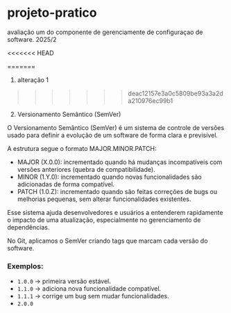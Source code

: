 # projeto-pratico

avaliação um do componente de gerenciamente de configuraçao de software. 2025/2

<<<<<<< HEAD

=======


1. alteração 1
>>>>>>> deac12157e3a0c5809be93a3a2da210976ec99b1


2. Versionamento Semântico (SemVer)

O Versionamento Semântico (SemVer) é um sistema de controle de versões usado para definir a evolução de um software de forma clara e previsível.

A estrutura segue o formato MAJOR.MINOR.PATCH:

- MAJOR (X.0.0): incrementado quando há mudanças incompatíveis com versões anteriores (quebra de compatibilidade).
- MINOR (1.Y.0): incrementado quando novas funcionalidades são adicionadas de forma compatível.
- PATCH (1.0.Z): incrementado quando são feitas correções de bugs ou melhorias pequenas, sem alterar funcionalidades existentes.

Esse sistema ajuda desenvolvedores e usuários a entenderem rapidamente o impacto de uma atualização, especialmente no gerenciamento de dependências.

No Git, aplicamos o SemVer criando tags que marcam cada versão do software.

### Exemplos:
- `1.0.0` → primeira versão estável.
- `1.1.0` → adiciona nova funcionalidade compatível.
- `1.1.1` → corrige um bug sem mudar funcionalidades.
- `2.0.0`
